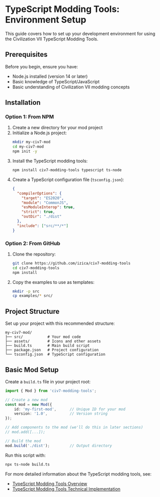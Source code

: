# TypeScript Modding Tools: Environment Setup

This guide covers how to set up your development environment for using the Civilization VII TypeScript Modding Tools.

## Prerequisites

Before you begin, ensure you have:
- Node.js installed (version 14 or later)
- Basic knowledge of TypeScript/JavaScript
- Basic understanding of Civilization VII modding concepts

## Installation

### Option 1: From NPM

1. Create a new directory for your mod project
2. Initialize a Node.js project:
   ```bash
   mkdir my-civ7-mod
   cd my-civ7-mod
   npm init -y
   ```
3. Install the TypeScript modding tools:
   ```bash
   npm install civ7-modding-tools typescript ts-node
   ```
4. Create a TypeScript configuration file (`tsconfig.json`):
   ```json
   {
     "compilerOptions": {
       "target": "ES2020",
       "module": "CommonJS",
       "esModuleInterop": true,
       "strict": true,
       "outDir": "./dist"
     },
     "include": ["src/**/*"]
   }
   ```

### Option 2: From GitHub

1. Clone the repository:
   ```bash
   git clone https://github.com/izica/civ7-modding-tools
   cd civ7-modding-tools
   npm install
   ```
2. Copy the examples to use as templates:
   ```bash
   mkdir -p src
   cp examples/* src/
   ```

## Project Structure

Set up your project with this recommended structure:

```
my-civ7-mod/
├── src/           # Your mod code
├── assets/        # Icons and other assets
├── build.ts       # Main build script
├── package.json   # Project configuration
└── tsconfig.json  # TypeScript configuration
```

## Basic Mod Setup

Create a `build.ts` file in your project root:

```typescript
import { Mod } from 'civ7-modding-tools';

// Create a new mod
const mod = new Mod({
    id: 'my-first-mod',      // Unique ID for your mod
    version: '1.0',          // Version string
});

// Add components to the mod (we'll do this in later sections)
// mod.add([...]);

// Build the mod
mod.build('./dist');         // Output directory
```

Run this script with:

```bash
npx ts-node build.ts
```

For more detailed information about the TypeScript modding tools, see:
- [TypeScript Modding Tools Overview](/guides/typescript/typescript-overview.md)
- [TypeScript Modding Tools Technical Implementation](/guides/typescript/typescript-technical.md) 